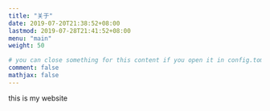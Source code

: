 ```yaml
---
title: "关于"
date: 2019-07-20T21:38:52+08:00
lastmod: 2019-07-28T21:41:52+08:00
menu: "main"
weight: 50

# you can close something for this content if you open it in config.toml.
comment: false
mathjax: false
---
```


this is   my  website
